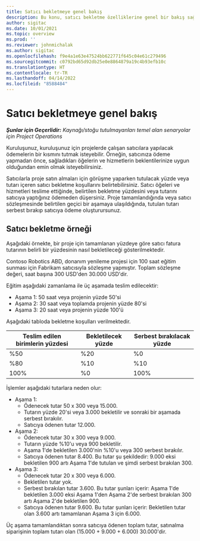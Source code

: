 ```yaml
---
title: Satıcı bekletmeye genel bakış
description: Bu konu, satıcı bekletme özelliklerine genel bir bakış sağlar.
author: sigitac
ms.date: 10/01/2021
ms.topic: overview
ms.prod: ''
ms.reviewer: johnmichalak
ms.author: sigitac
ms.openlocfilehash: f9e4a1e63e47524bb622771f645c04e61c279496
ms.sourcegitcommit: c0792bd65d92db25e0e8864879a19c4b93efb10c
ms.translationtype: HT
ms.contentlocale: tr-TR
ms.lasthandoff: 04/14/2022
ms.locfileid: "8588484"
---
```

# <a name="vendor-retention-overview"></a>Satıcı bekletmeye genel bakış

_**Şunlar için Geçerlidir:** Kaynağı/stoğu tutulmayanları temel alan senaryolar için Project Operations_

Kuruluşunuz, kuruluşunuz için projelerde çalışan satıcılara yapılacak ödemelerin bir kısmını tutmak isteyebilir. Örneğin, satıcınıza ödeme yapmadan önce, sağladıkları öğelerin ve hizmetlerin beklentilerinize uygun olduğundan emin olmak isteyebilirsiniz.

Satıcılarla proje satın almaları için görüşme yaparken tutulacak yüzde veya tutarı içeren satıcı bekletme koşullarını belirtebilirsiniz. Satıcı öğeleri ve hizmetleri teslime ettiğinde, belirtilen bekletme yüzdesini veya tutarını satıcıya yaptığınız ödemeden düşersiniz. Proje tamamlandığında veya satıcı sözleşmesinde belirtilen geçici bir aşamaya ulaşıldığında, tutulan tutarı serbest bırakıp satıcıya ödeme oluşturursunuz.

## <a name="vendor-retention-example"></a>Satıcı bekletme örneği

Aşağıdaki örnekte, bir proje için tamamlanan yüzdeye göre satıcı fatura tutarının belirli bir yüzdesinin nasıl bekletileceği gösterilmektedir.

Contoso Robotics ABD, donanım yenileme projesi için 100 saat eğitim sunması için Fabrikam satıcısıyla sözleşme yapmıştır. Toplam sözleşme değeri, saat başına 300 USD'den 30.000 USD'dir.

Eğitim aşağıdaki zamanlama ile üç aşamada teslim edilecektir:

- Aşama 1: 50 saat veya projenin yüzde 50'si
- Aşama 2: 30 saat veya toplamda projenin yüzde 80'si
- Aşama 3: 20 saat veya projenin yüzde 100'ü

Aşağıdaki tabloda bekletme koşulları verilmektedir.

| **Teslim edilen birimlerin yüzdesi** | **Bekletilecek yüzde** | **Serbest bırakılacak yüzde** |
| --- | --- | --- |
| %50 | %20 | %0 |
| %80 | %10 | %10 |
| 100% | %0 | 100% |

İşlemler aşağıdaki tutarlara neden olur:

- Aşama 1:
  - Ödenecek tutar 50 x 300 veya 15.000.
  - Tutarın yüzde 20'si veya 3.000 bekletilir ve sonraki bir aşamada serbest bırakılır.
  - Satıcıya ödenen tutar 12.000.
- Aşama 2:
  - Ödenecek tutar 30 x 300 veya 9.000.
  - Tutarın yüzde %10'u veya 900 bekletilir.
  - Aşama 1'de bekletilen 3.000'nin %10'u veya 300 serbest bırakılır.
  - Satıcıya ödenen tutar 8.400. Bu tutar şu şekildedir: 9.000 eksi bekletilen 900 artı Aşama 1'de tutulan ve şimdi serbest bırakılan 300.
- Aşama 3:
  - Ödenecek tutar 20 x 300 veya 6.000.
  - Bekletilen tutar yok.
  - Serbest bırakılan tutar 3.600. Bu tutar şunları içerir: Aşama 1'de bekletilen 3.000 eksi Aşama 1'den Aşama 2'de serbest bırakılan 300 artı Aşama 2'de bekletilen 900.
  - Satıcıya ödenen tutar 9.600. Bu tutar şunları içerir: Bekletilen tutar olan 3.600 artı tamamlanan Aşama 3 için 6.000.

Üç aşama tamamlandıktan sonra satıcıya ödenen toplam tutar, satınalma siparişinin toplam tutarı olan (15.000 + 9.000 + 6.000) 30.000'dir.
